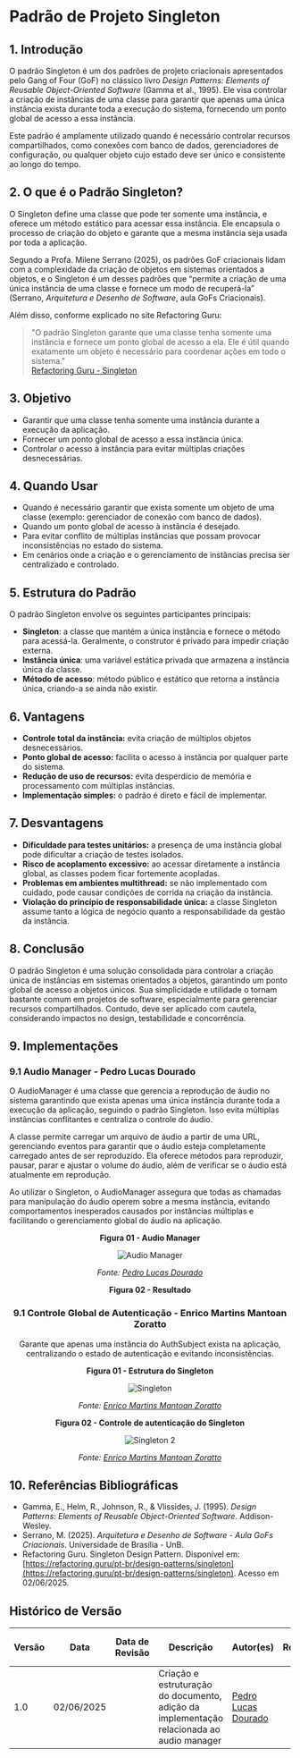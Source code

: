 # Padrão de Projeto Singleton

## 1. Introdução

O padrão Singleton é um dos padrões de projeto criacionais apresentados pelo Gang of Four (GoF) no clássico livro *Design Patterns: Elements of Reusable Object-Oriented Software* (Gamma et al., 1995). Ele visa controlar a criação de instâncias de uma classe para garantir que apenas uma única instância exista durante toda a execução do sistema, fornecendo um ponto global de acesso a essa instância.

Este padrão é amplamente utilizado quando é necessário controlar recursos compartilhados, como conexões com banco de dados, gerenciadores de configuração, ou qualquer objeto cujo estado deve ser único e consistente ao longo do tempo.

## 2. O que é o Padrão Singleton?

O Singleton define uma classe que pode ter somente uma instância, e oferece um método estático para acessar essa instância. Ele encapsula o processo de criação do objeto e garante que a mesma instância seja usada por toda a aplicação.

Segundo a Profa. Milene Serrano (2025), os padrões GoF criacionais lidam com a complexidade da criação de objetos em sistemas orientados a objetos, e o Singleton é um desses padrões que “permite a criação de uma única instância de uma classe e fornece um modo de recuperá-la” (Serrano, *Arquitetura e Desenho de Software*, aula GoFs Criacionais).

Além disso, conforme explicado no site Refactoring Guru:

> "O padrão Singleton garante que uma classe tenha somente uma instância e fornece um ponto global de acesso a ela. Ele é útil quando exatamente um objeto é necessário para coordenar ações em todo o sistema."  
> [Refactoring Guru - Singleton](https://refactoring.guru/pt-br/design-patterns/singleton)

## 3. Objetivo

- Garantir que uma classe tenha somente uma instância durante a execução da aplicação.
- Fornecer um ponto global de acesso a essa instância única.
- Controlar o acesso à instância para evitar múltiplas criações desnecessárias.

## 4. Quando Usar

- Quando é necessário garantir que exista somente um objeto de uma classe (exemplo: gerenciador de conexão com banco de dados).
- Quando um ponto global de acesso à instância é desejado.
- Para evitar conflito de múltiplas instâncias que possam provocar inconsistências no estado do sistema.
- Em cenários onde a criação e o gerenciamento de instâncias precisa ser centralizado e controlado.

## 5. Estrutura do Padrão

O padrão Singleton envolve os seguintes participantes principais:

- **Singleton**: a classe que mantém a única instância e fornece o método para acessá-la. Geralmente, o construtor é privado para impedir criação externa.
- **Instância única**: uma variável estática privada que armazena a instância única da classe.
- **Método de acesso**: método público e estático que retorna a instância única, criando-a se ainda não existir.

## 6. Vantagens

- **Controle total da instância:** evita criação de múltiplos objetos desnecessários.
- **Ponto global de acesso:** facilita o acesso à instância por qualquer parte do sistema.
- **Redução de uso de recursos:** evita desperdício de memória e processamento com múltiplas instâncias.
- **Implementação simples:** o padrão é direto e fácil de implementar.

## 7. Desvantagens

- **Dificuldade para testes unitários:** a presença de uma instância global pode dificultar a criação de testes isolados.
- **Risco de acoplamento excessivo:** ao acessar diretamente a instância global, as classes podem ficar fortemente acopladas.
- **Problemas em ambientes multithread:** se não implementado com cuidado, pode causar condições de corrida na criação da instância.
- **Violação do princípio de responsabilidade única:** a classe Singleton assume tanto a lógica de negócio quanto a responsabilidade da gestão da instância.

## 8. Conclusão

O padrão Singleton é uma solução consolidada para controlar a criação única de instâncias em sistemas orientados a objetos, garantindo um ponto global de acesso a objetos únicos. Sua simplicidade e utilidade o tornam bastante comum em projetos de software, especialmente para gerenciar recursos compartilhados. Contudo, deve ser aplicado com cautela, considerando impactos no design, testabilidade e concorrência.

## 9. Implementações

### 9.1 Audio Manager - Pedro Lucas Dourado
O AudioManager é uma classe que gerencia a reprodução de áudio no sistema garantindo que exista apenas uma única instância durante toda a execução da aplicação, seguindo o padrão Singleton. Isso evita múltiplas instâncias conflitantes e centraliza o controle do áudio.

A classe permite carregar um arquivo de áudio a partir de uma URL, gerenciando eventos para garantir que o áudio esteja completamente carregado antes de ser reproduzido. Ela oferece métodos para reproduzir, pausar, parar e ajustar o volume do áudio, além de verificar se o áudio está atualmente em reprodução.

Ao utilizar o Singleton, o AudioManager assegura que todas as chamadas para manipulação do áudio operem sobre a mesma instância, evitando comportamentos inesperados causados por instâncias múltiplas e facilitando o gerenciamento global do áudio na aplicação.

<center>

**Figura 01 - Audio Manager**

![Audio Manager](../../assets/subgrupo02/estrutural/singleton.png)

*Fonte: [Pedro Lucas Dourado](https://github.com/lucasdray)*

**Figura 02 - Resultado**


### 9.1 Controle Global de Autenticação - Enrico Martins Mantoan Zoratto

Garante que apenas uma instância do AuthSubject exista na aplicação, centralizando o estado de autenticação e evitando inconsistências.

**Figura 01 - Estrutura do Singleton**

![Singleton](../../assets/subgrupo02/criacional/singleton_enrico.png)

*Fonte: [Enrico Martins Mantoan Zoratto](https://github.com/sidts)*

**Figura 02 - Controle de autenticação do Singleton**

![Singleton 2](../../assets/subgrupo02/criacional/singleton_enrico2.png)

*Fonte: [Enrico Martins Mantoan Zoratto](https://github.com/sidts)*

</center>

## 10. Referências Bibliográficas

- Gamma, E., Helm, R., Johnson, R., & Vlissides, J. (1995). *Design Patterns: Elements of Reusable Object-Oriented Software*. Addison-Wesley.
- Serrano, M. (2025). *Arquitetura e Desenho de Software - Aula GoFs Criacionais*. Universidade de Brasília - UnB.
- Refactoring Guru. Singleton Design Pattern. Disponível em: [https://refactoring.guru/pt-br/design-patterns/singleton](https://refactoring.guru/pt-br/design-patterns/singleton). Acesso em 02/06/2025.

## Histórico de Versão

| Versão | Data       | Data de Revisão | Descrição                                                                                 | Autor(es)                                           | Revisor(es) | Detalhes da revisão |
| ------ | ---------- | --------------- | ----------------------------------------------------------------------------------------- | --------------------------------------------------- | ----------- | ------------------- |
| 1.0    | 02/06/2025 |                 | Criação e estruturação do documento, adição da implementação relacionada ao audio manager | [Pedro Lucas Dourado](https://github.com/lucasdray) |             |                     |


